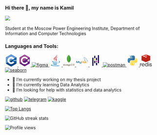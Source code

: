 ### Hi there 👋, my name is Kamil
![](https://specials-images.forbesimg.com/imageserve/5ee39ccacff73a000668189d/1920x0.gif?fit=scale)

Student at the Moscow Power Engineering Institute, Department of Information and Computer Technologies

<h3 align="left">Languages and Tools:</h3>
<p align="left"> <a href="https://www.w3schools.com/cpp/" target="_blank" rel="noreferrer"> <img src="https://raw.githubusercontent.com/devicons/devicon/master/icons/cplusplus/cplusplus-original.svg" alt="cplusplus" width="40" height="40"/> </a> <a href="https://www.w3schools.com/cs/" target="_blank" rel="noreferrer"> <img src="https://raw.githubusercontent.com/devicons/devicon/master/icons/csharp/csharp-original.svg" alt="csharp" width="40" height="40"/> </a> <a href="https://www.figma.com/" target="_blank" rel="noreferrer"> <img src="https://www.vectorlogo.zone/logos/figma/figma-icon.svg" alt="figma" width="40" height="40"/>  </a> <a href="https://www.java.com" target="_blank" rel="noreferrer"> <img src="https://raw.githubusercontent.com/devicons/devicon/master/icons/java/java-original.svg" alt="java" width="40" height="40"/> </a> <a href="https://www.mongodb.com/" target="_blank" rel="noreferrer"> <img src="https://raw.githubusercontent.com/devicons/devicon/master/icons/mongodb/mongodb-original-wordmark.svg" alt="mongodb" width="40" height="40"/> </a> <a href="https://www.mysql.com/" target="_blank" rel="noreferrer"> <img src="https://raw.githubusercontent.com/devicons/devicon/master/icons/mysql/mysql-original-wordmark.svg" alt="mysql" width="40" height="40"/> </a> <a href="https://pandas.pydata.org/" target="_blank" rel="noreferrer"> <img src="https://raw.githubusercontent.com/devicons/devicon/2ae2a900d2f041da66e950e4d48052658d850630/icons/pandas/pandas-original.svg" alt="pandas" width="40" height="40"/> </a> <a href="https://postman.com" target="_blank" rel="noreferrer"> <img src="https://www.vectorlogo.zone/logos/getpostman/getpostman-icon.svg" alt="postman" width="40" height="40"/> </a> <a href="https://www.python.org" target="_blank" rel="noreferrer"> <img src="https://raw.githubusercontent.com/devicons/devicon/master/icons/python/python-original.svg" alt="python" width="40" height="40"/> </a> <a href="https://redis.io" target="_blank" rel="noreferrer"> <img src="https://raw.githubusercontent.com/devicons/devicon/master/icons/redis/redis-original-wordmark.svg" alt="redis" width="40" height="40"/> </a> <a href="https://seaborn.pydata.org/" target="_blank" rel="noreferrer"> <img src="https://seaborn.pydata.org/_images/logo-mark-lightbg.svg" alt="seaborn" width="40" height="40"/> </a> </p>

- 🔭 I’m currently working on my thesis project 
- 🌱 I’m currently learning Data Analytics 
- 🤔 I’m looking for help with statistics and data analytics 


[<img src='https://i.pinimg.com/originals/71/33/c7/7133c746eca7e3a7b84aee1027b4b935.gif' alt='github' height='40'>](https://github.com/Lszoa)  [<img src='https://s2.gifyu.com/images/telegram.gif' alt='telegram' height='40'>](https://t.me/Lszoa)  [<img src ='https://retailrocket.ru/wp-content/uploads/2021/02/kaggle.svg' alt='kaggle' height = '40'>](https://www.kaggle.com/lszoakamil)

[![Top Langs](https://github-readme-stats.vercel.app/api/top-langs/?username=Lszoa)](https://github.com/anuraghazra/github-readme-stats)

![GitHub streak stats](https://streak-stats.demolab.com/?user=Lszoa)  

![Profile views](https://gpvc.arturio.dev/Lszoa)  
